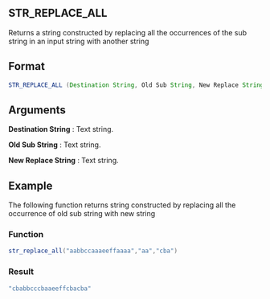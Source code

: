 ## STR_REPLACE_ALL
Returns a string constructed by replacing all the occurrences of the sub string in an input string with another string
## Format
```java
STR_REPLACE_ALL (Destination String, Old Sub String, New Replace String)
```
 
## Arguments
**Destination String**
: Text string.

**Old Sub String**
: Text string.

**New Replace String**
: Text string.

## Example
The following function returns string constructed by replacing all the occurrence of old sub string with new string
 
### Function
```java
str_replace_all("aabbccaaaeeffaaaa","aa","cba")
```
### Result
```java
"cbabbcccbaaeeffcbacba"
```
 